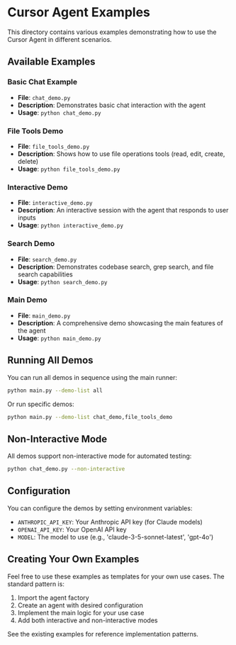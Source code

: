 # Cursor Agent Examples

This directory contains various examples demonstrating how to use the Cursor Agent in different scenarios.

## Available Examples

### Basic Chat Example
- **File**: `chat_demo.py`
- **Description**: Demonstrates basic chat interaction with the agent
- **Usage**: `python chat_demo.py`

### File Tools Demo
- **File**: `file_tools_demo.py`
- **Description**: Shows how to use file operations tools (read, edit, create, delete)
- **Usage**: `python file_tools_demo.py`

### Interactive Demo
- **File**: `interactive_demo.py`
- **Description**: An interactive session with the agent that responds to user inputs
- **Usage**: `python interactive_demo.py`

### Search Demo
- **File**: `search_demo.py`
- **Description**: Demonstrates codebase search, grep search, and file search capabilities
- **Usage**: `python search_demo.py`

### Main Demo
- **File**: `main_demo.py`
- **Description**: A comprehensive demo showcasing the main features of the agent
- **Usage**: `python main_demo.py`

## Running All Demos

You can run all demos in sequence using the main runner:

```bash
python main.py --demo-list all
```

Or run specific demos:

```bash
python main.py --demo-list chat_demo,file_tools_demo
```

## Non-Interactive Mode

All demos support non-interactive mode for automated testing:

```bash
python chat_demo.py --non-interactive
```

## Configuration

You can configure the demos by setting environment variables:

- `ANTHROPIC_API_KEY`: Your Anthropic API key (for Claude models)
- `OPENAI_API_KEY`: Your OpenAI API key
- `MODEL`: The model to use (e.g., 'claude-3-5-sonnet-latest', 'gpt-4o')

## Creating Your Own Examples

Feel free to use these examples as templates for your own use cases. The standard pattern is:

1. Import the agent factory
2. Create an agent with desired configuration
3. Implement the main logic for your use case
4. Add both interactive and non-interactive modes

See the existing examples for reference implementation patterns. 